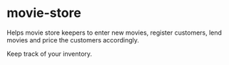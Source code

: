 # movie-store

Helps movie store keepers to enter new movies, register customers, lend movies and price the customers accordingly.

Keep track of your inventory.
